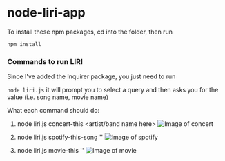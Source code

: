 # node-liri-app

To install these npm packages, cd into the folder, then run 

```
npm install 
```

### Commands to run LIRI

Since I've added the Inquirer package, you just need to run 

```node liri.js``` it will prompt you to select a query and then asks you for the value (i.e. song name, movie name)

What each command should do:

  1. node liri.js concert-this <artist/band name here>
    ![Image of concert](images/concert.png)

  2. node liri.js spotify-this-song '<song name here>'
    ![Image of spotify](images/spotify.png)
  
  3. node liri.js movie-this '<movie name here>'
    ![Image of movie](images/movie.png)


